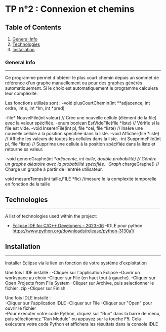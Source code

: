﻿# TP n°2 : Connexion et chemins
## Table of Contents
1. [General Info](#general-info)
2. [Technologies](#technologies)
3. [Installation](#installation)




### General Info
***
Ce programme permet d'obtenir le plus court chemin depuis un sommet de référence d'un graphe manuellement ou pour des graphes générés automatiquement. Si le choix est automatiquement le programme calculera leur complexité.


Les fonctions utilisés sont :
-void plusCourtChemin(int **adjacence, int ordre, int s, int *lm, int *pred)


-file* NouvelFile(int valeur)  // Crée une nouvelle cellule (élément de la file) avec la valeur spécifiée.
-enum boolean EstVideFile(file *liste)  // Vérifie si la file est vide.
-void InsererFile(int pl, file *cel, file *liste)  // Insère une nouvelle cellule à la position spécifiée dans la liste.
-void Afficher(file *liste) // Affiche les valeurs de toutes les cellules dans la liste.
-int SupprimeFile(int pl, file *liste) // Supprime une cellule à la position spécifiée dans la liste et retourne sa valeur.


-void genereGraphe(int **adjacente, int taille, double probabilité) // Génère un graphe aléatoire avec la probabilité spécifiée.
-Graph* chargeGraphe() // Charge un graphe à partir de l'entrée utilisateur.




void mesureTemps(int taille,FILE *fic) //mesure le la complexite temporelle en fonction de la taille










## Technologies
***
A list of technologies used within the project:


- [Eclipse IDE for C/C++ Developers - 2023-06](https://www.eclipse.org/downloads/packages/release/2023-06/r/eclipse-ide-cc-developers)
-IDLE pour python 
https://www.python.org/downloads/release/python-3130a1/




## Installation
***


Installer Eclipse via le lien en fonction de votre système d'exploitation
        


Une fois l'IDE installé :
        -Cliquer sur l'application Eclipse
        -Ouvrir un workspace au choix
        -Cliquer sur File (en haut tout à gauche).
        -Cliquer sur Open Projects from File System
        -Cliquer sur Archive, puis selectionner le fichier .zip
        -Cliquer sur Finish


Une fois IDLE installé :  
        -Cliquer sur l'application IDLE
-Cliquer sur File
-Cliquer sur "Open" pour ouvrir le fichier        
-Pour exécuter votre code Python, cliquez sur "Run" dans la barre de menu, puis sélectionnez "Run Module" ou appuyez sur la touche F5. Cela exécutera votre code Python et affichera les résultats dans la console IDLE
